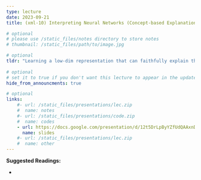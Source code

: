 ```yaml
---
type: lecture
date: 2023-09-21
title: (xml-10) Interpreting Neural Networks (Concept-based Explanations)

# optional
# please use /static_files/notes directory to store notes
# thumbnail: /static_files/path/to/image.jpg

# optional
tldr: "Learning a low-dim representation that can faithfully explain the downstream task of the DNN"
  
# optional
# set it to true if you don't want this lecture to appear in the updates section
hide_from_announcments: true

# optional
links: 
    #- url: /static_files/presentations/lec.zip
    #  name: notes
    #- url: /static_files/presentations/code.zip
    #  name: codes
    - url: https://docs.google.com/presentation/d/12t5DrLpByYZfUdQAAxnDNG4Fz2bpIK2tIbcCayRJFUk/edit?usp=sharing
      name: slides
    #- url: /static_files/presentations/lec.zip
    #  name: other
---
```


**Suggested Readings:**
- []()
